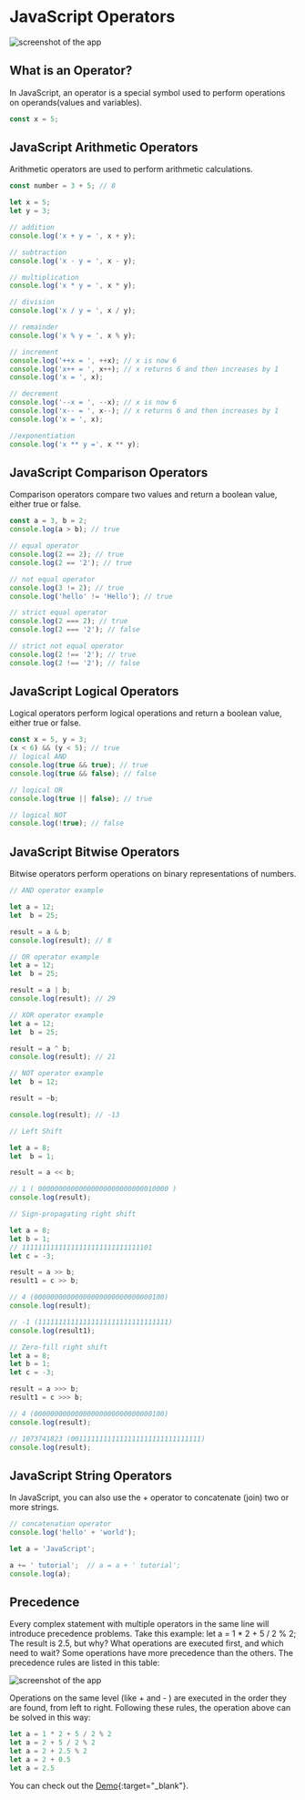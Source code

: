 # JavaScript Operators

![screenshot of the app](https://raw.githubusercontent.com/praveenorugantitech/praveenorugantitech-express-js/master/tech.PNG)

## What is an Operator?
In JavaScript, an operator is a special symbol used to perform operations on operands(values and variables).

```javascript
const x = 5;
```

## JavaScript Arithmetic Operators
Arithmetic operators are used to perform arithmetic calculations.

```javascript
const number = 3 + 5; // 8

let x = 5;
let y = 3;

// addition
console.log('x + y = ', x + y);

// subtraction
console.log('x - y = ', x - y);

// multiplication
console.log('x * y = ', x * y);

// division
console.log('x / y = ', x / y);

// remainder
console.log('x % y = ', x % y);

// increment
console.log('++x = ', ++x); // x is now 6
console.log('x++ = ', x++); // x returns 6 and then increases by 1
console.log('x = ', x);

// decrement
console.log('--x = ', --x); // x is now 6
console.log('x-- = ', x--); // x returns 6 and then increases by 1
console.log('x = ', x);

//exponentiation
console.log('x ** y =', x ** y);
```
## JavaScript Comparison Operators
Comparison operators compare two values and return a boolean value, either true or false.

```javascript
const a = 3, b = 2;
console.log(a > b); // true 

// equal operator
console.log(2 == 2); // true
console.log(2 == '2'); // true

// not equal operator
console.log(3 != 2); // true
console.log('hello' != 'Hello'); // true

// strict equal operator
console.log(2 === 2); // true
console.log(2 === '2'); // false

// strict not equal operator
console.log(2 !== '2'); // true
console.log(2 !== '2'); // false
```

## JavaScript Logical Operators
Logical operators perform logical operations and return a boolean value, either true or false.

```javascript
const x = 5, y = 3;
(x < 6) && (y < 5); // true
// logical AND
console.log(true && true); // true
console.log(true && false); // false

// logical OR
console.log(true || false); // true

// logical NOT
console.log(!true); // false
```
## JavaScript Bitwise Operators
Bitwise operators perform operations on binary representations of numbers.

```javascript
// AND operator example

let a = 12;
let  b = 25;

result = a & b;
console.log(result); // 8

// OR operator example
let a = 12;
let  b = 25;

result = a | b;
console.log(result); // 29

// XOR operator example
let a = 12;
let  b = 25;

result = a ^ b;
console.log(result); // 21

// NOT operator example
let  b = 12;

result = ~b;

console.log(result); // -13

// Left Shift

let a = 8;
let  b = 1;

result = a << b;

// 1 ( 00000000000000000000000000010000 )
console.log(result);

// Sign-propagating right shift

let a = 8;
let b = 1;
// 11111111111111111111111111111101
let c = -3;

result = a >> b;
result1 = c >> b;

// 4 (00000000000000000000000000000100)
console.log(result);

// -1 (11111111111111111111111111111111)
console.log(result1);

// Zero-fill right shift
let a = 8;
let b = 1;
let c = -3;

result = a >>> b;
result1 = c >>> b;

// 4 (00000000000000000000000000000100)
console.log(result);

// 1073741823 (00111111111111111111111111111111)
console.log(result);

```

## JavaScript String Operators
In JavaScript, you can also use the + operator to concatenate (join) two or more strings.

```javascript
// concatenation operator
console.log('hello' + 'world');

let a = 'JavaScript';

a += ' tutorial';  // a = a + ' tutorial';
console.log(a);
```
## Precedence
Every complex statement with multiple operators in the same line will introduce
precedence problems.
Take this example:
let a = 1 * 2 + 5 / 2 % 2;
The result is 2.5, but why?
What operations are executed first, and which need to wait?
Some operations have more precedence than the others. The precedence
rules are listed in this table:

![screenshot of the app](https://raw.githubusercontent.com/praveenorugantitech/praveenorugantitech-javascript/master/images/Precedence.PNG)

Operations on the same level (like + and - ) are executed in the order they
are found, from left to right.
Following these rules, the operation above can be solved in this way:
```javascript
let a = 1 * 2 + 5 / 2 % 2
let a = 2 + 5 / 2 % 2
let a = 2 + 2.5 % 2
let a = 2 + 0.5
let a = 2.5
```
You can check out the [Demo](https://praveenorugantitech.github.io/praveenorugantitech-javascript/4_Operators/Demo){:target="_blank"}.


